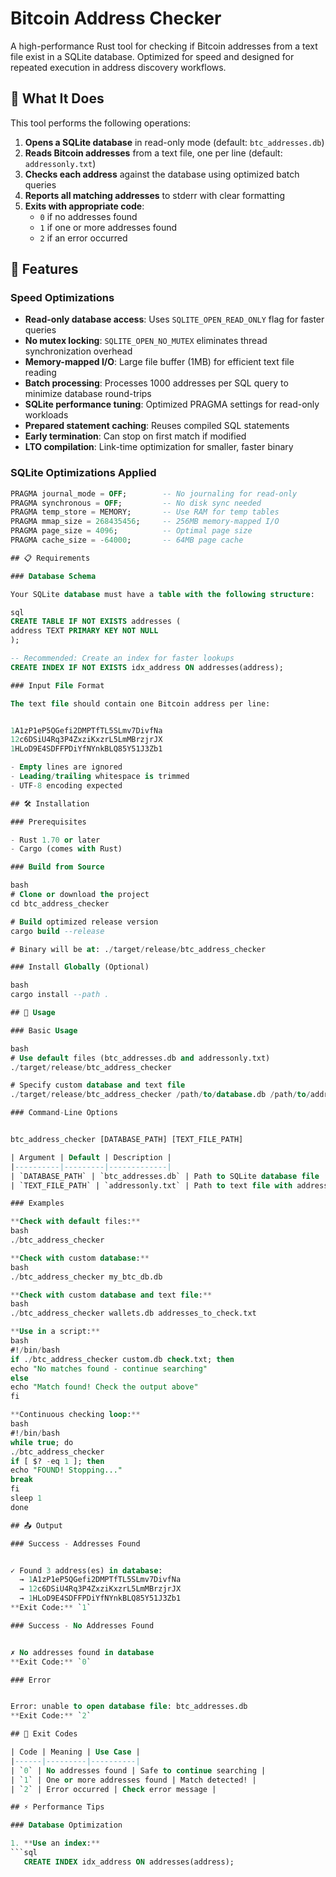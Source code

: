 # Bitcoin Address Checker

A high-performance Rust tool for checking if Bitcoin addresses from a text file exist in a SQLite database. Optimized for speed and designed for repeated execution in address discovery workflows.

## 🎯 What It Does

This tool performs the following operations:

1. **Opens a SQLite database** in read-only mode (default: `btc_addresses.db`)
2. **Reads Bitcoin addresses** from a text file, one per line (default: `addressonly.txt`)
3. **Checks each address** against the database using optimized batch queries
4. **Reports all matching addresses** to stderr with clear formatting
5. **Exits with appropriate code**:
   - `0` if no addresses found
   - `1` if one or more addresses found
   - `2` if an error occurred

## 🚀 Features

### Speed Optimizations

- **Read-only database access**: Uses `SQLITE_OPEN_READ_ONLY` flag for faster queries
- **No mutex locking**: `SQLITE_OPEN_NO_MUTEX` eliminates thread synchronization overhead
- **Memory-mapped I/O**: Large file buffer (1MB) for efficient text file reading
- **Batch processing**: Processes 1000 addresses per SQL query to minimize database round-trips
- **SQLite performance tuning**: Optimized PRAGMA settings for read-only workloads
- **Prepared statement caching**: Reuses compiled SQL statements
- **Early termination**: Can stop on first match if modified
- **LTO compilation**: Link-time optimization for smaller, faster binary

### SQLite Optimizations Applied
```sql
PRAGMA journal_mode = OFF;        -- No journaling for read-only
PRAGMA synchronous = OFF;         -- No disk sync needed
PRAGMA temp_store = MEMORY;       -- Use RAM for temp tables
PRAGMA mmap_size = 268435456;     -- 256MB memory-mapped I/O
PRAGMA page_size = 4096;          -- Optimal page size
PRAGMA cache_size = -64000;       -- 64MB page cache

## 📋 Requirements

### Database Schema

Your SQLite database must have a table with the following structure:

sql
CREATE TABLE IF NOT EXISTS addresses (
address TEXT PRIMARY KEY NOT NULL
);

-- Recommended: Create an index for faster lookups
CREATE INDEX IF NOT EXISTS idx_address ON addresses(address);

### Input File Format

The text file should contain one Bitcoin address per line:


1A1zP1eP5QGefi2DMPTfTL5SLmv7DivfNa
12c6DSiU4Rq3P4ZxziKxzrL5LmMBrzjrJX
1HLoD9E4SDFFPDiYfNYnkBLQ85Y51J3Zb1

- Empty lines are ignored
- Leading/trailing whitespace is trimmed
- UTF-8 encoding expected

## 🛠️ Installation

### Prerequisites

- Rust 1.70 or later
- Cargo (comes with Rust)

### Build from Source

bash
# Clone or download the project
cd btc_address_checker

# Build optimized release version
cargo build --release

# Binary will be at: ./target/release/btc_address_checker

### Install Globally (Optional)

bash
cargo install --path .

## 📖 Usage

### Basic Usage

bash
# Use default files (btc_addresses.db and addressonly.txt)
./target/release/btc_address_checker

# Specify custom database and text file
./target/release/btc_address_checker /path/to/database.db /path/to/addresses.txt

### Command-Line Options


btc_address_checker [DATABASE_PATH] [TEXT_FILE_PATH]

| Argument | Default | Description |
|----------|---------|-------------|
| `DATABASE_PATH` | `btc_addresses.db` | Path to SQLite database file |
| `TEXT_FILE_PATH` | `addressonly.txt` | Path to text file with addresses |

### Examples

**Check with default files:**
bash
./btc_address_checker

**Check with custom database:**
bash
./btc_address_checker my_btc_db.db

**Check with custom database and text file:**
bash
./btc_address_checker wallets.db addresses_to_check.txt

**Use in a script:**
bash
#!/bin/bash
if ./btc_address_checker custom.db check.txt; then
echo "No matches found - continue searching"
else
echo "Match found! Check the output above"
fi

**Continuous checking loop:**
bash
#!/bin/bash
while true; do
./btc_address_checker
if [ $? -eq 1 ]; then
echo "FOUND! Stopping..."
break
fi
sleep 1
done

## 📤 Output

### Success - Addresses Found


✓ Found 3 address(es) in database:
  → 1A1zP1eP5QGefi2DMPTfTL5SLmv7DivfNa
  → 12c6DSiU4Rq3P4ZxziKxzrL5LmMBrzjrJX
  → 1HLoD9E4SDFFPDiYfNYnkBLQ85Y51J3Zb1
**Exit Code:** `1`

### Success - No Addresses Found


✗ No addresses found in database
**Exit Code:** `0`

### Error


Error: unable to open database file: btc_addresses.db
**Exit Code:** `2`

## 🔢 Exit Codes

| Code | Meaning | Use Case |
|------|---------|----------|
| `0` | No addresses found | Safe to continue searching |
| `1` | One or more addresses found | Match detected! |
| `2` | Error occurred | Check error message |

## ⚡ Performance Tips

### Database Optimization

1. **Use an index:**
```sql
   CREATE INDEX idx_address ON addresses(address);
